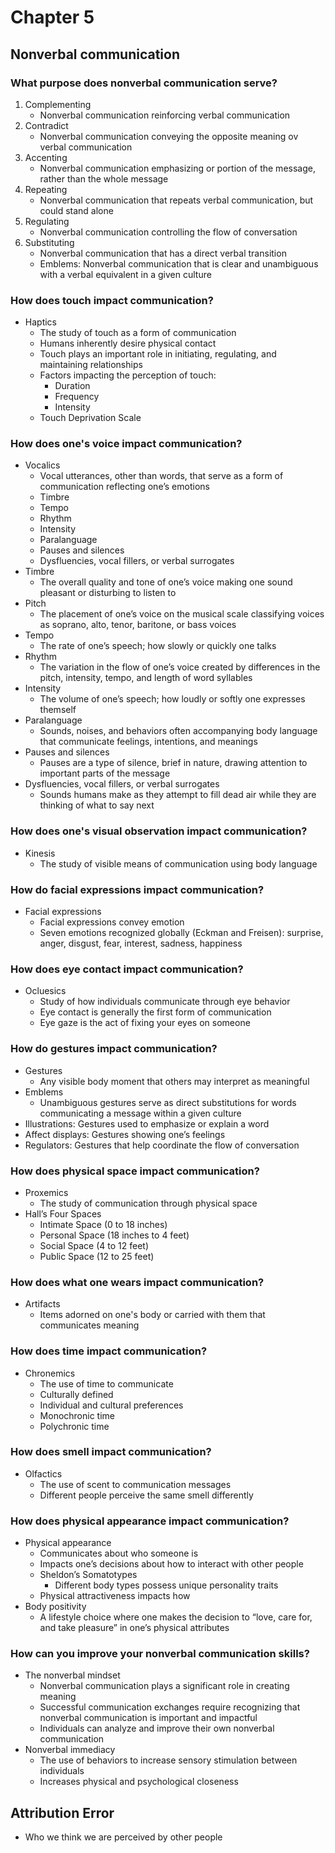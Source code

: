 # Chapter 5
## Nonverbal communication
### What purpose does nonverbal communication serve?

1. Complementing
    * Nonverbal communication reinforcing verbal communication
2. Contradict
    * Nonverbal communication conveying the opposite meaning ov verbal communication
3. Accenting
    * Nonverbal communication emphasizing or portion of the message, rather than the whole message
4. Repeating
    * Nonverbal communication that repeats verbal communication, but 
        could stand alone
5. Regulating
    * Nonverbal communication controlling the flow of conversation
6. Substituting
    * Nonverbal communication that has a direct verbal transition
    * Emblems: Nonverbal communication that is clear and unambiguous with a verbal equivalent in a given culture

### How does touch impact communication?
* Haptics
    * The study of touch as a form of communication
    * Humans inherently desire physical contact
    * Touch plays an important role in initiating, regulating, and maintaining relationships
    * Factors impacting the perception of touch:
        * Duration
        * Frequency
        * Intensity
    * Touch Deprivation Scale

### How does one's voice impact communication?
* Vocalics
    * Vocal utterances, other than words, that serve as a form of communication reflecting one’s emotions
    * Timbre
    * Tempo
    * Rhythm
    * Intensity
    * Paralanguage
    * Pauses and silences
    * Dysfluencies, vocal fillers, or verbal surrogates
* Timbre
    * The overall quality and tone of one’s voice making one sound pleasant 
or disturbing to listen to
* Pitch
    * The placement of one’s voice on the musical scale classifying voices 
as soprano, alto, tenor, baritone, or bass voices
* Tempo
    * The rate of one’s speech; how slowly or quickly one talks
* Rhythm
    * The variation in the flow of one’s voice created by differences in the 
pitch, intensity, tempo, and length of word syllables
* Intensity
    * The volume of one’s speech; how loudly or softly one expresses 
themself
* Paralanguage
    * Sounds, noises, and behaviors often accompanying body language 
that communicate feelings, intentions, and meanings
* Pauses and silences
    * Pauses are a type of silence, brief in nature, drawing attention to 
important parts of the message
* Dysfluencies, vocal fillers, or verbal surrogates
    * Sounds humans make as they attempt to fill dead air while they are 
thinking of what to say next

### How does one's visual observation impact communication?
* Kinesis
    * The study of visible means of communication using body language

### How do facial expressions impact communication?
* Facial expressions
    * Facial expressions convey emotion
    * Seven emotions recognized globally (Eckman and Freisen): 
surprise, anger, disgust, fear, interest, sadness, happiness

### How does eye contact impact communication?
* Ocluesics
    * Study of how individuals communicate through eye behavior
    * Eye contact is generally the first form of communication
    * Eye gaze is the act of fixing your eyes on someone

### How do gestures impact communication?
* Gestures
    * Any visible body moment that others may interpret as 
meaningful
* Emblems
    * Unambiguous gestures serve as direct substitutions for words 
communicating a message within a given culture
* Illustrations: Gestures used to emphasize or explain a word
* Affect displays: Gestures showing one’s feelings
* Regulators: Gestures that help coordinate the flow of 
conversation

### How does physical space impact communication?
* Proxemics
    * The study of communication through physical space
* Hall’s Four Spaces
    * Intimate Space (0 to 18 inches)
    * Personal Space (18 inches to 4 feet)
    * Social Space (4 to 12 feet)
    * Public Space (12 to 25 feet)

### How does what one wears impact communication?
* Artifacts
    * Items adorned on one's body or carried with them that communicates meaning

### How does time impact communication?
* Chronemics
    * The use of time to communicate
    * Culturally defined
    * Individual and cultural preferences
    * Monochronic time
    * Polychronic time

### How does smell impact communication?
* Olfactics
    * The use of scent to communication messages
    * Different people perceive the same smell differently

### How does physical appearance impact communication?
* Physical appearance
    * Communicates about who someone is
    * Impacts one’s decisions about how to interact with other people
    * Sheldon’s Somatotypes
        * Different body types possess unique personality traits
    * Physical attractiveness impacts how
* Body positivity
    * A lifestyle choice where one makes the decision to “love, care for, and take pleasure” in one’s physical attributes

### How can you improve your nonverbal communication skills?
* The nonverbal mindset
    * Nonverbal communication plays a significant role in creating meaning
    * Successful communication exchanges require recognizing that nonverbal communication is important and impactful
    * Individuals can analyze and improve their own nonverbal communication
* Nonverbal immediacy
    * The use of behaviors to increase sensory stimulation between individuals
    * Increases physical and psychological closeness

## Attribution Error
* Who we think we are perceived by other people